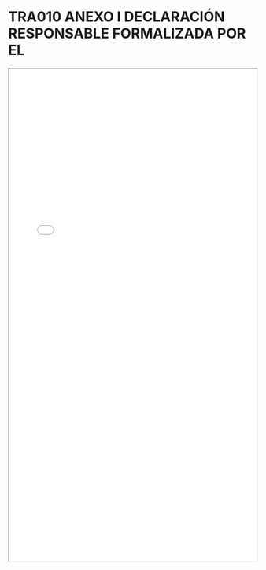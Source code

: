 
# TRA010 ANEXO I DECLARACIÓN RESPONSABLE FORMALIZADA POR EL

<iframe src="../TRA010 ANEXO I DECLARACIÓN RESPONSABLE FORMALIZADA POR EL.pdf" width="100%" height="1000px"></iframe>

